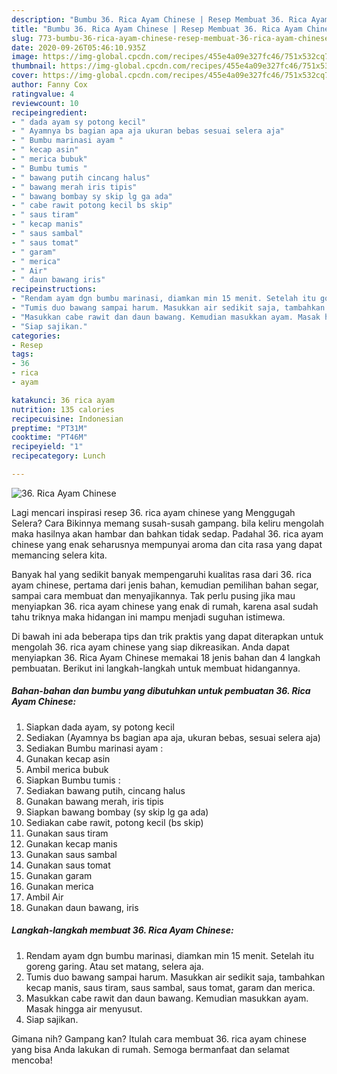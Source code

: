```yaml
---
description: "Bumbu 36. Rica Ayam Chinese | Resep Membuat 36. Rica Ayam Chinese Yang Menggugah Selera"
title: "Bumbu 36. Rica Ayam Chinese | Resep Membuat 36. Rica Ayam Chinese Yang Menggugah Selera"
slug: 773-bumbu-36-rica-ayam-chinese-resep-membuat-36-rica-ayam-chinese-yang-menggugah-selera
date: 2020-09-26T05:46:10.935Z
image: https://img-global.cpcdn.com/recipes/455e4a09e327fc46/751x532cq70/36-rica-ayam-chinese-foto-resep-utama.jpg
thumbnail: https://img-global.cpcdn.com/recipes/455e4a09e327fc46/751x532cq70/36-rica-ayam-chinese-foto-resep-utama.jpg
cover: https://img-global.cpcdn.com/recipes/455e4a09e327fc46/751x532cq70/36-rica-ayam-chinese-foto-resep-utama.jpg
author: Fanny Cox
ratingvalue: 4
reviewcount: 10
recipeingredient:
- " dada ayam sy potong kecil"
- " Ayamnya bs bagian apa aja ukuran bebas sesuai selera aja"
- " Bumbu marinasi ayam "
- " kecap asin"
- " merica bubuk"
- " Bumbu tumis "
- " bawang putih cincang halus"
- " bawang merah iris tipis"
- " bawang bombay sy skip lg ga ada"
- " cabe rawit potong kecil bs skip"
- " saus tiram"
- " kecap manis"
- " saus sambal"
- " saus tomat"
- " garam"
- " merica"
- " Air"
- " daun bawang iris"
recipeinstructions:
- "Rendam ayam dgn bumbu marinasi, diamkan min 15 menit. Setelah itu goreng garing. Atau set matang, selera aja."
- "Tumis duo bawang sampai harum. Masukkan air sedikit saja, tambahkan kecap manis, saus tiram, saus sambal, saus tomat, garam dan merica."
- "Masukkan cabe rawit dan daun bawang. Kemudian masukkan ayam. Masak hingga air menyusut."
- "Siap sajikan."
categories:
- Resep
tags:
- 36
- rica
- ayam

katakunci: 36 rica ayam 
nutrition: 135 calories
recipecuisine: Indonesian
preptime: "PT31M"
cooktime: "PT46M"
recipeyield: "1"
recipecategory: Lunch

---
```



![36. Rica Ayam Chinese](https://img-global.cpcdn.com/recipes/455e4a09e327fc46/751x532cq70/36-rica-ayam-chinese-foto-resep-utama.jpg)

Lagi mencari inspirasi resep 36. rica ayam chinese yang Menggugah Selera? Cara Bikinnya memang susah-susah gampang. bila keliru mengolah maka hasilnya akan hambar dan bahkan tidak sedap. Padahal 36. rica ayam chinese yang enak seharusnya mempunyai aroma dan cita rasa yang dapat memancing selera kita.

Banyak hal yang sedikit banyak mempengaruhi kualitas rasa dari 36. rica ayam chinese, pertama dari jenis bahan, kemudian pemilihan bahan segar, sampai cara membuat dan menyajikannya. Tak perlu pusing jika mau menyiapkan 36. rica ayam chinese yang enak di rumah, karena asal sudah tahu triknya maka hidangan ini mampu menjadi suguhan istimewa.




Di bawah ini ada beberapa tips dan trik praktis yang dapat diterapkan untuk mengolah 36. rica ayam chinese yang siap dikreasikan. Anda dapat menyiapkan 36. Rica Ayam Chinese memakai 18 jenis bahan dan 4 langkah pembuatan. Berikut ini langkah-langkah untuk membuat hidangannya.

<!--inarticleads1-->

##### Bahan-bahan dan bumbu yang dibutuhkan untuk pembuatan 36. Rica Ayam Chinese:

1. Siapkan  dada ayam, sy potong kecil
1. Sediakan  (Ayamnya bs bagian apa aja, ukuran bebas, sesuai selera aja)
1. Sediakan  Bumbu marinasi ayam :
1. Gunakan  kecap asin
1. Ambil  merica bubuk
1. Siapkan  Bumbu tumis :
1. Sediakan  bawang putih, cincang halus
1. Gunakan  bawang merah, iris tipis
1. Siapkan  bawang bombay (sy skip lg ga ada)
1. Sediakan  cabe rawit, potong kecil (bs skip)
1. Gunakan  saus tiram
1. Gunakan  kecap manis
1. Gunakan  saus sambal
1. Gunakan  saus tomat
1. Gunakan  garam
1. Gunakan  merica
1. Ambil  Air
1. Gunakan  daun bawang, iris




<!--inarticleads2-->

##### Langkah-langkah membuat 36. Rica Ayam Chinese:

1. Rendam ayam dgn bumbu marinasi, diamkan min 15 menit. Setelah itu goreng garing. Atau set matang, selera aja.
1. Tumis duo bawang sampai harum. Masukkan air sedikit saja, tambahkan kecap manis, saus tiram, saus sambal, saus tomat, garam dan merica.
1. Masukkan cabe rawit dan daun bawang. Kemudian masukkan ayam. Masak hingga air menyusut.
1. Siap sajikan.




Gimana nih? Gampang kan? Itulah cara membuat 36. rica ayam chinese yang bisa Anda lakukan di rumah. Semoga bermanfaat dan selamat mencoba!
